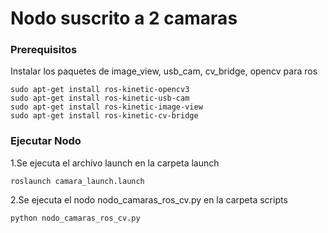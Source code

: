 # Nodo suscrito a 2 camaras

### Prerequisitos

Instalar los paquetes de image_view, usb_cam, cv_bridge, opencv para ros

```
sudo apt-get install ros-kinetic-opencv3
sudo apt-get install ros-kinetic-usb-cam
sudo apt-get install ros-kinetic-image-view
sudo apt-get install ros-kinetic-cv-bridge

```

### Ejecutar Nodo

1.Se ejecuta el archivo launch en la carpeta launch


```
roslaunch camara_launch.launch

```

2.Se ejecuta el nodo nodo_camaras_ros_cv.py en la carpeta scripts

```
python nodo_camaras_ros_cv.py

```


